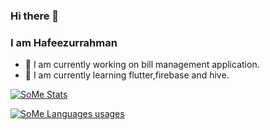 ### Hi there 👋
### I am Hafeezurrahman
- 🔭 I am currently working on bill management application.
- 🌱 I am currently learning flutter,firebase and hive.

[![SoMe Stats](https://github-readme-stats.vercel.app/api?username=hafeezarfi&count_private=true)](https://github.com/hafeezarfi/github-readme-stats)

[![SoMe Languages usages](https://github-readme-stats.vercel.app/api/top-langs/?username=hafeezarfi)](https://github.com/hafeezarfi/github-readme-stats)
<!--
**hafeezarfi/hafeezarfi** is a ✨ _special_ ✨ repository because its `README.md` (this file) appears on your GitHub profile.

Here are some ideas to get you started:

- 🔭 I’m currently working on ...
- 🌱 I’m currently learning ...
- 👯 I’m looking to collaborate on ...
- 🤔 I’m looking for help with ...
- 💬 Ask me about ...
- 📫 How to reach me: ...
- 😄 Pronouns: ...
- ⚡ Fun fact: ...
-->
